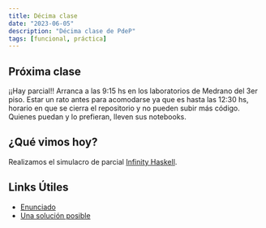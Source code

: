 ```yaml
---
title: Décima clase
date: "2023-06-05"
description: "Décima clase de PdeP"
tags: [funcional, práctica]
---
```


## Próxima clase

¡¡Hay parcial!! Arranca a las 9:15 hs en los laboratorios de Medrano del 3er piso. Estar un rato antes para acomodarse ya que es hasta las 12:30 hs, horario en que se cierra el repositorio y no pueden subir más código. Quienes puedan y lo prefieran, lleven sus notebooks. 

## ¿Qué vimos hoy? 
Realizamos el simulacro de parcial [Infinity Haskell](https://docs.google.com/document/d/1KGDae4vss21SKS0PVhrZOKrtKTSiVw4kNlw2vXBBX34/edit#heading=h.kyr79fejyiow). 

## Links Útiles

- [Enunciado](https://docs.google.com/document/d/1KGDae4vss21SKS0PVhrZOKrtKTSiVw4kNlw2vXBBX34/edit#heading=h.kyr79fejyiow) 
- [Una solución posible](https://gist.github.com/gonziesc/0393584632ba8fbc2b1127e25b257cc2) 
